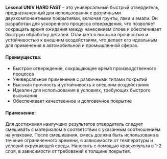 **Lesonal UNIV HARD FAST** – это универсальный быстрый отвердитель, предназначенный для использования с различными двухкомпонентными покрытиями, включая грунты, лаки и эмали. Он разработан для ускоренного процесса отверждения, что позволяет сокращать время ожидания между нанесением слоев и обеспечивает быструю обработку деталей. Отличается высокой прочностью и устойчивостью к внешним воздействиям, что делает его идеальным для применения в автомобильной и промышленной сферах.

#### Преимущества:

- Быстрое отверждение, сокращающее время производственного процесса
- Универсальное применение с различными типами покрытий
- Высокая прочность и устойчивость к внешним воздействиям
- Идеален для использования в условиях, требующих быстрого высыхания
- Обеспечивает качественное и долговечное покрытие

#### Применение:

Для достижения наилучших результатов отвердитель следует смешивать с материалом в соответствии с указанным соотношением на упаковке. После смешивания, смесь должна быть использована в течение ограниченного времени, в зависимости от температуры и условий окружающей среды. Наносить с помощью краскопульта в 1-2 слоя, в зависимости от требований к толщине покрытия.
